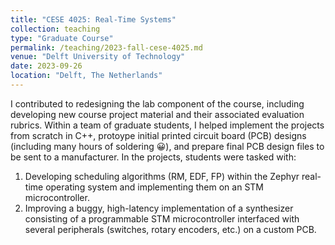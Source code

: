 ```yaml
---
title: "CESE 4025: Real-Time Systems"
collection: teaching
type: "Graduate Course"
permalink: /teaching/2023-fall-cese-4025.md
venue: "Delft University of Technology"
date: 2023-09-26
location: "Delft, The Netherlands"
---
```


I contributed to redesigning the lab component of the course, including developing new course project material and their associated evaluation rubrics. Within a team of graduate students, I helped implement the projects from scratch in C++, protoype initial printed circuit board (PCB) designs (including many hours of soldering 😀), and prepare final PCB design files to be sent to a manufacturer. In the projects, students were tasked with:
1. Developing scheduling algorithms (RM, EDF, FP) within the Zephyr real-time operating system and implementing them on an STM microcontroller.
2. Improving a buggy, high-latency implementation of a synthesizer consisting of a programmable STM microcontroller interfaced with several peripherals (switches, rotary encoders, etc.) on a custom PCB.